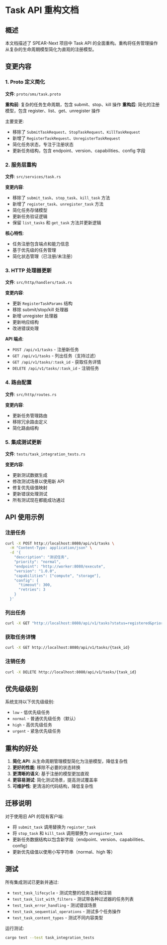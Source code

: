 # Task API 重构文档

## 概述

本文档描述了 SPEAR-Next 项目中 Task API 的全面重构。重构将任务管理操作从复杂的生命周期模型简化为直观的注册模型。

## 变更内容

### 1. Proto 定义简化

**文件**: `proto/sms/task.proto`

**重构前**: 复杂的任务生命周期，包含 submit、stop、kill 操作
**重构后**: 简化的注册模型，包含 register、list、get、unregister 操作

主要变更:
- 移除了 `SubmitTaskRequest`、`StopTaskRequest`、`KillTaskRequest`
- 新增了 `RegisterTaskRequest`、`UnregisterTaskRequest`
- 简化任务状态，专注于注册状态
- 更新任务结构，包含 endpoint、version、capabilities、config 字段

### 2. 服务层重构

**文件**: `src/services/task.rs`

**变更内容**:
- 移除了 `submit_task`、`stop_task`、`kill_task` 方法
- 新增了 `register_task`、`unregister_task` 方法
- 简化任务存储模型
- 更新任务验证逻辑
- 保留 `list_tasks` 和 `get_task` 方法并更新逻辑

**核心特性**:
- 任务注册包含端点和能力信息
- 基于优先级的任务管理
- 简化状态管理（已注册/未注册）

### 3. HTTP 处理器更新

**文件**: `src/http/handlers/task.rs`

**变更内容**:
- 更新 `RegisterTaskParams` 结构
- 移除 submit/stop/kill 处理器
- 新增 unregister 处理器
- 更新响应结构
- 改进错误处理

**API 端点**:
- `POST /api/v1/tasks` - 注册新任务
- `GET /api/v1/tasks` - 列出任务（支持过滤）
- `GET /api/v1/tasks/:task_id` - 获取任务详情
- `DELETE /api/v1/tasks/:task_id` - 注销任务

### 4. 路由配置

**文件**: `src/http/routes.rs`

**变更内容**:
- 更新任务管理路由
- 移除冗余路由定义
- 简化路由结构

### 5. 集成测试更新

**文件**: `tests/task_integration_tests.rs`

**变更内容**:
- 更新测试数据生成
- 修改测试场景以使用新 API
- 修复优先级值映射
- 更新错误处理测试
- 所有测试现在都能成功通过

## API 使用示例

### 注册任务

```bash
curl -X POST http://localhost:8080/api/v1/tasks \
  -H "Content-Type: application/json" \
  -d '{
    "description": "测试任务",
    "priority": "normal",
    "endpoint": "http://worker:8080/execute",
    "version": "1.0.0",
    "capabilities": ["compute", "storage"],
    "config": {
      "timeout": 300,
      "retries": 3
    }
  }'
```

### 列出任务

```bash
curl -X GET "http://localhost:8080/api/v1/tasks?status=registered&priority=normal"
```

### 获取任务详情

```bash
curl -X GET http://localhost:8080/api/v1/tasks/{task_id}
```

### 注销任务

```bash
curl -X DELETE http://localhost:8080/api/v1/tasks/{task_id}
```

## 优先级级别

系统支持以下优先级级别:
- `low` - 低优先级任务
- `normal` - 普通优先级任务（默认）
- `high` - 高优先级任务
- `urgent` - 紧急优先级任务

## 重构的好处

1. **简化 API**: 从生命周期管理模型简化为注册模型，降低复杂性
2. **更好的性能**: 移除不必要的状态转换
3. **更清晰的语义**: 基于注册的模型更加直观
4. **更容易测试**: 简化测试场景，提高测试覆盖率
5. **可维护性**: 更清洁的代码结构，降低复杂性

## 迁移说明

对于使用旧 API 的现有客户端:
- 将 `submit_task` 调用替换为 `register_task`
- 将 `stop_task` 和 `kill_task` 调用替换为 `unregister_task`
- 更新任务数据结构以包含新字段（endpoint、version、capabilities、config）
- 更新优先级值以使用小写字符串（normal、high 等）

## 测试

所有集成测试已更新并通过:
- `test_task_lifecycle` - 测试完整的任务注册和注销
- `test_task_list_with_filters` - 测试带各种过滤器的任务列表
- `test_task_error_handling` - 测试错误场景
- `test_task_sequential_operations` - 测试多个任务操作
- `test_task_content_types` - 测试不同内容类型

运行测试:
```bash
cargo test --test task_integration_tests
```